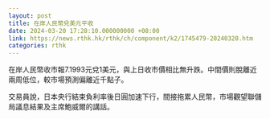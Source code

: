```yaml
---
layout: post
title: 在岸人民幣兌美元平收
date: 2024-03-20 17:28:10.000000000 +08:00
link: https://news.rthk.hk/rthk/ch/component/k2/1745479-20240320.htm
categories: rthk
---
```


在岸人民幣收市報7.1993元兌1美元，與上日收市價相比無升跌。中間價則脫離近兩周低位，較市場預測偏離近千點子。

交易員說，日本央行結束負利率後日圓加速下行，間接拖累人民幣，市場觀望聯儲局議息結果及主席鮑威爾的講話。
